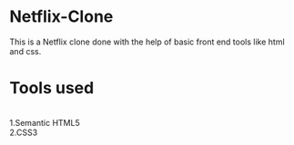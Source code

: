 # Netflix-Clone
This is a Netflix clone done with the help of basic front end tools like html and css.

# Tools used
<br>
1.Semantic HTML5
<br>
2.CSS3

